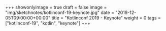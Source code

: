 +++
showonlyimage = true
draft = false
image = "img/sketchnotes/kotlinconf-19-keynote.jpg"
date = "2019-12-05T09:00:00+00:00"
title = "Kotlinconf 2019 - Keynote"
weight = 0
tags = ["kotlinconf-19", "kotlin", "keynote"]
+++
